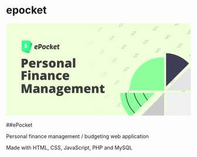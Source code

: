 # epocket

![cover](assets/readme.png)

##ePocket

Personal finance management / budgeting web application

Made with HTML, CSS, JavaScript, PHP and MySQL
